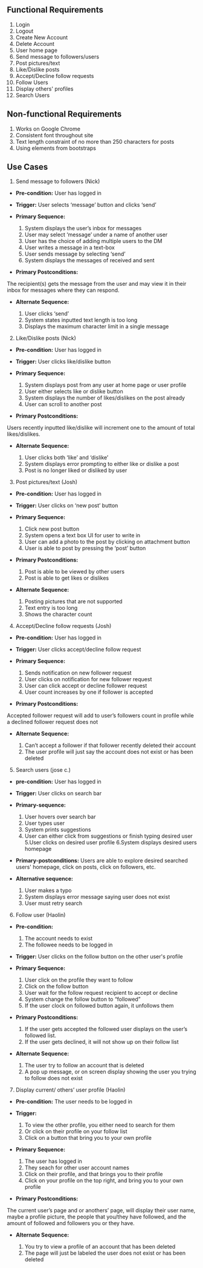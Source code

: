 

## Functional Requirements

1. Login
2. Logout
3. Create New Account
4. Delete Account
5. User home page
6. Send message to followers/users
7. Post pictures/text
8. Like/Dislike posts
9. Accept/Decline follow requests
10. Follow Users
11. Display others' profiles
12. Search Users

## Non-functional Requirements

1. Works on Google Chrome
2. Consistent font throughout site
3. Text length constraint of no more than 250 characters for posts
4. Using elements from bootstraps

## Use Cases

1. Send message to followers (Nick)
- **Pre-condition:** User has logged in

- **Trigger:** User selects ‘message’ button and clicks ‘send’
 
- **Primary Sequence:**
  
  1. System displays the user’s inbox for messages
  2. User may select ‘message’ under a name of another user
  3. User has the choice of adding multiple users to the DM
  4. User writes a message in a text-box
  5. User sends message by selecting ‘send’
  6. System displays the messages of received and sent
 
- **Primary Postconditions:** 
 
The recipient(s) gets the message from the user and may view it in their inbox for messages where they can respond.
 
- **Alternate Sequence:** <you can have more than one alternate sequence to describe multiple issues that may arise>
  
  1. User clicks ‘send’
  2. System states inputted text length is too long
  3. Displays the maximum character limit in a single message
 
 
2. Like/Dislike posts (Nick)
- **Pre-condition:** User has logged in
 
- **Trigger:** User clicks like/dislike button
 
- **Primary Sequence:**
  
  1.  System displays post from any user at home page or user profile
  2.  User either selects like or dislike button
  3.  System displays the number of likes/dislikes on the post already
  4.  User can scroll to another post
 
- **Primary Postconditions:** <can be a list or short description> 
 
Users recently inputted like/dislike will increment one to the amount of total likes/dislikes.
 
- **Alternate Sequence:** <you can have more than one alternate sequence to describe multiple issues that may arise>
  
  1. User clicks both ‘like’ and ‘dislike’
  2. System displays error prompting to either like or dislike a post
  3. Post is no longer liked or disliked by user
 
 
3. Post pictures/text (Josh)
- **Pre-condition:** User has logged in
 
- **Trigger:** User clicks on ‘new post’ button 
 
- **Primary Sequence:** 
 
  1. Click new post button
  2. System opens a text box UI for user to write in
  3. User can add a photo to the post by clicking on attachment button
  4. User is able to post by pressing the ‘post’ button
 
- **Primary Postconditions:**
 
  1. Post is able to be viewed by other users
  2. Post is able to get likes or dislikes
 
- **Alternate Sequence:**
 
  1. Posting pictures that are not supported
  2. Text entry is too long 
  3. Shows the character count 
 
 
4. Accept/Decline follow requests (Josh)
- **Pre-condition:** User has logged in
 
- **Trigger:** User clicks accept/decline follow request
 
- **Primary Sequence:** 
  1. Sends notification on new follower request
  2. User clicks on notification for new follower request
  3. User can click accept or decline follower request
  4. User count increases by one if follower is accepted
 
- **Primary Postconditions:** 
 
 Accepted follower request will add to user’s followers count in profile while a declined follower request does not
 
- **Alternate Sequence:**
 
  1. Can’t accept a follower if that follower recently deleted their account
  2. The user profile will just say the account does not exist or has been deleted
 
 
5. Search users (jose c.)
- **pre-condition:**  User has logged in
 
- **Trigger:** User clicks on search bar
 
- **Primary-sequence:**
 
  1. User hovers over search bar
  2. User types user
  3. System prints suggestions
  4. User can either click from suggestions or finish typing desired user
  5.User clicks on desired user profile
  6.System displays desired users homepage
 
- **Primary-postconditions:** 
 Users are able to explore desired searched users' homepage, click on posts, click on followers, etc.
 
- **Alternative sequence:**
 
  1. User makes a typo
  2. System displays error message saying user does not exist
  3. User must retry search
 
 
6. Follow user (Haolin)
- **Pre-condition:**  
  1. The account needs to exist 
  2. The followee needs to be logged in 

- **Trigger:** User clicks on the follow button on the other user's profile 

- **Primary Sequence:**
  
  1. User click on the profile they want to follow 
  2. Click on the follow button 
  3. User wait for the follow request recipient to accept or decline
  4. System change the follow button to “followed”
  5. If the user clock on followed button again, it unfollows them

- **Primary Postconditions:** 
 
  1. If the user gets accepted the followed user displays on the user’s followed list.
  2. If the user gets declined, it will not show up on their follow list

- **Alternate Sequence:** <you can have more than one alternate sequence to describe multiple issues that may arise>

  1. The user try to follow an account that is deleted
  2. A pop up message, or on screen display showing the user you trying to follow does not exist


7. Display current/ others’ user profile (Haolin)
- **Pre-condition:** 
  The user needs to be logged in 

- **Trigger:** 
 
  1. To view the other profile, you either need to search for them 
  2. Or click on their profile on your follow list 
  3. Click on a button that bring you to your own profile

- **Primary Sequence:**
  
  1. The user has logged in 
  2. They seach for other user account names 
  3. Click on their profile, and that brings you to their profile 
  4. Click on your profile on the top right, and bring you to your own profile

- **Primary Postconditions:** 
 
 The current user’s page and or anothers’ page, will display their user name, maybe a profile picture, the people that you/they have followed, and the amount of followed and followers you or they have. 


- **Alternate Sequence:** 
  
  1. You try to view a profile of an account that has been deleted
  2. The page will just be labeled the user does not exist or has been deleted

